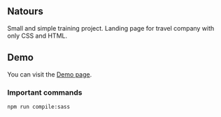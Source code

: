 ## Natours

Small and simple training project. Landing page for travel company with only CSS and HTML.

## Demo

You can visit the [Demo page](https://m9iv.github.io/kzaviryukha.github.io/demo/natours/index.html).

### Important commands

`npm run compile:sass`
